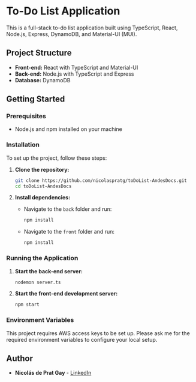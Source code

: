 # To-Do List Application

This is a full-stack to-do list application built using TypeScript, React, Node.js, Express, DynamoDB, and Material-UI (MUI).

## Project Structure

- **Front-end:** React with TypeScript and Material-UI
- **Back-end:** Node.js with TypeScript and Express
- **Database:** DynamoDB

## Getting Started

### Prerequisites

- Node.js and npm installed on your machine

### Installation

To set up the project, follow these steps:

1. **Clone the repository:**

   ```sh
   git clone https://github.com/nicolaspratg/toDoList-AndesDocs.git
   cd toDoList-AndesDocs
   ```

2. **Install dependencies:**
   - Navigate to the `back` folder and run:
     ```sh
     npm install
     ```
   - Navigate to the `front` folder and run:
     ```sh
     npm install
     ```

### Running the Application

1. **Start the back-end server:**

   ```sh
   nodemon server.ts
   ```

2. **Start the front-end development server:**
   ```sh
   npm start
   ```

### Environment Variables

This project requires AWS access keys to be set up. Please ask me for the required environment variables to configure your local setup.

## Author

- **Nicolás de Prat Gay** - [LinkedIn](https://www.linkedin.com/in/ndepratg/)
